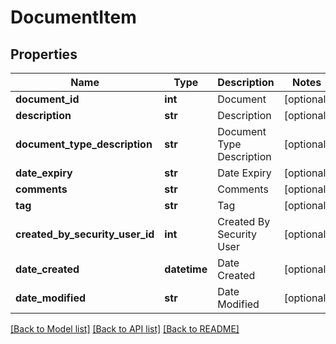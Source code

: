 # DocumentItem

## Properties
Name | Type | Description | Notes
------------ | ------------- | ------------- | -------------
**document_id** | **int** | Document | [optional] 
**description** | **str** | Description | [optional] 
**document_type_description** | **str** | Document Type Description | [optional] 
**date_expiry** | **str** | Date Expiry | [optional] 
**comments** | **str** | Comments | [optional] 
**tag** | **str** | Tag | [optional] 
**created_by_security_user_id** | **int** | Created By Security User | [optional] 
**date_created** | **datetime** | Date Created | [optional] 
**date_modified** | **str** | Date Modified | [optional] 

[[Back to Model list]](../README.md#documentation-for-models) [[Back to API list]](../README.md#documentation-for-api-endpoints) [[Back to README]](../README.md)


